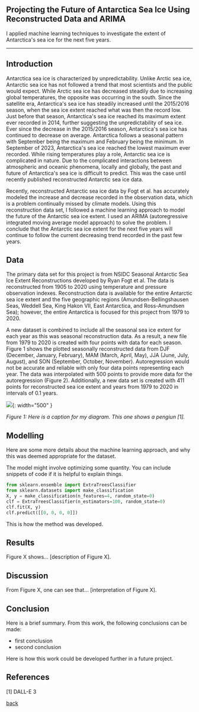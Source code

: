 ## Projecting the Future of Antarctica Sea Ice Using Reconstructed Data and ARIMA

I applied machine learning techniques to investigate the extent of Antarctica's sea ice for the next five years.

***

## Introduction 

Antarctica sea ice is characterized by unpredictability. Unlike Arctic sea ice, Antarctic sea ice has not followed a trend that most scientists and the public would expect. While Arctic sea ice has decreased steadily due to increasing global temperatures, the opposite was occurring in the south. Since the satellite era, Antarctica's sea ice has steadily increased until the 2015/2016 season, when the sea ice extent reached what was then the record low. Just before that season, Antarctica's sea ice reached its maximum extent ever recorded in 2014, further suggesting the unpredictability of sea ice. Ever since the decrease in the 2015/2016 season, Antarctica's sea ice has continued to decrease on average. Antarctica follows a seasonal pattern with September being the maximum and February being the minimum. In September of 2023, Antarctica's sea ice reached the lowest maximum ever recorded. While rising temperatures play a role, Antarctic sea ice is complicated in nature. Due to the complicated interactions between atmospheric and oceanic phenomena, locally and globally, the past and future of Antarctica's sea ice is difficult to predict. This was the case until recently published reconstructed Antarctic sea ice data. 

Recently, reconstructed Antarctic sea ice data by Fogt et al. has accurately modeled the increase and decrease recorded in the observation data, which is a problem continually missed by climate models. Using this reconstruction data set, I followed a machine learning approach to model the future of the Antarctic sea ice extent. I used an ARIMA (autoregressive integrated moving average model approach) to solve the problem. I conclude that the Antarctic sea ice extent for the next five years will continue to follow the current decreasing trend recorded in the past few years.


## Data

The primary data set for this project is from NSIDC Seasonal Antarctic Sea Ice Extent Reconstructions developed by Ryan Fogt et al. The data is reconstructed from 1905 to 2020 using temperature and pressure observation indexes. Reconstruction data is available for the entire Antarctic sea ice extent and the five geographic regions (Amundsen-Bellingshausen Seas, Weddell Sea, King Hakon VII, East Antarctica, and Ross-Amundsen Sea); however, the entire Antarctica is focused for this project from 1979 to 2020. 

A new dataset is combined to include all the seasonal sea ice extent for each year as this was seasonal reconstruction data. As a result, a new file from 1979 to 2020 is created with four points with data for each season. Figure 1 shows the plotted seasonally reconstructed data from  DJF (December, January, February), MAM (March, April, May), JJA (June, July, August), and SON (September, October, November). Autoregression would not be accurate and reliable with only four data points representing each year. The data was interpolated with 500 points to provide more data for the autoregression (Figure 2). Additionally, a new data set is created with 411 points for reconstructed sea ice extent and years from 1979 to 2020 in intervals of 0.1 years.  


![](assets/IMG/datapenguin.png){: width="500" }

*Figure 1: Here is a caption for my diagram. This one shows a pengiun [1].*

## Modelling

Here are some more details about the machine learning approach, and why this was deemed appropriate for the dataset. 

The model might involve optimizing some quantity. You can include snippets of code if it is helpful to explain things.

```python
from sklearn.ensemble import ExtraTreesClassifier
from sklearn.datasets import make_classification
X, y = make_classification(n_features=4, random_state=0)
clf = ExtraTreesClassifier(n_estimators=100, random_state=0)
clf.fit(X, y)
clf.predict([[0, 0, 0, 0]])
```

This is how the method was developed.

## Results

Figure X shows... [description of Figure X].

## Discussion

From Figure X, one can see that... [interpretation of Figure X].

## Conclusion

Here is a brief summary. From this work, the following conclusions can be made:
* first conclusion
* second conclusion

Here is how this work could be developed further in a future project.

## References
[1] DALL-E 3

[back](./)

